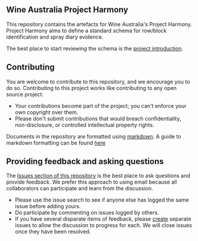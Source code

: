 ## Wine Australia Project Harmony
This repository contains the artefacts for Wine Australia's Project Harmony. Project Harmony aims to define a standard schema for row/block identification and spray diary evidence.

The best place to start reviewing the schema is the [project introduction](https://github.com/morethanmachines/project-harmony/blob/724472845a08312f402317f1a53b3c91260dd7ce/specifications/introduction.md).

## Contributing
You are welcome to contribute to this repository, and we encourage you to do so. Contributing to this project works like contributing to any open source project:

* Your contributions become part of the project; you can't enforce your own copyright over them.
* Please don't submit contributions that would breach confidentiality, non-disclosure, or controlled intellectual property rights.

Documents in the repository are formatted using [markdown](http://daringfireball.net/projects/markdown/). A guide to markdown formatting can be found [here](https://docs.github.com/en/github-ae@latest/get-started/writing-on-github/getting-started-with-writing-and-formatting-on-github/about-writing-and-formatting-on-github)

## Providing feedback and asking questions
The [Issues section of this repository](https://github.com/morethanmachines/project-harmony/issues) is the best place to ask questions and provide feedback. We prefer this approach to using email because all collaborators can participate and learn from the discussion.

* Please use the issue search to see if anyone else has logged the same issue before adding yours.
* Do participate by commenting on issues logged by others.
* If you have several disparate items of feedback, please [create](https://github.com/morethanmachines/project-harmony/issues/new) separate issues to allow the discussion to progress for each. We will close issues once they have been resolved.